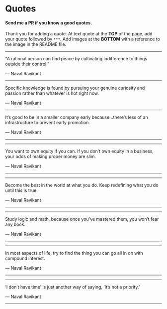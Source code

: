 # Quotes
#### Send me a PR if you know a good quotes.
Thank you for adding a quote. At text quote at the **TOP** of the page, add your quote followed by `***`. Add images at the **BOTTOM** with a reference to the image in the README file.

***
"A rational person can find peace by cultivating indifference to things outside their control."

― Naval Ravikant
***
Specific knowledge is found by pursuing your genuine curiosity and passion rather than whatever is hot right now.

― Naval Ravikant
***

It’s good to be in a smaller company early because…there’s less of an infrastructure to prevent early promotion.

― Naval Ravikant
***

***
You want to own equity if you can. If you don’t own equity in a business, your odds of making proper money are slim.

― Naval Ravikant
***

***
Become the best in the world at what you do. Keep redefining what you do until this is true.

― Naval Ravikant
***

***
Study logic and math, because once you’ve mastered them, you won’t fear any book.

― Naval Ravikant
***

***
In most aspects of life, try to find the thing you can go all in on with compound interest.

― Naval Ravikant
***

***
‘I don’t have time’ is just another way of saying, ‘It’s not a priority.’

― Naval Ravikant
***
